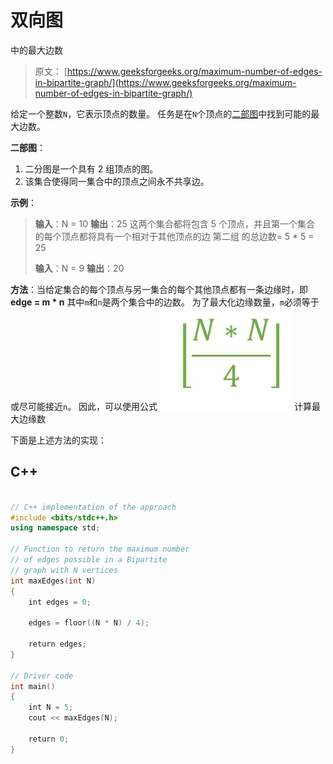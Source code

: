 # 双向图

中的最大边数

> 原文： [https://www.geeksforgeeks.org/maximum-number-of-edges-in-bipartite-graph/](https://www.geeksforgeeks.org/maximum-number-of-edges-in-bipartite-graph/)

给定一个整数`N`，它表示顶点的数量。 任务是在`N`个顶点的[二部图](http://www.geeksforgeeks.org/bipartite-graph/)中找到可能的最大边数。

**二部图**：

1.  二分图是一个具有 2 组顶点的图。
2.  该集合使得同一集合中的顶点之间永不共享边。

**示例**：

> **输入**：N = 10
> **输出**：25
> 这两个集合都将包含 5 个顶点，并且第一个集合
> 的每个顶点都将具有一个相对于其他顶点的边 第二组
> 的总边数= 5 * 5 = 25
> 
> **输入**：N = 9
> **输出**：20

**方法**：当给定集合的每个顶点与另一集合的每个其他顶点都有一条边缘时，即 **edge = m * n** 其中`m`和`n`是两个集合中的边数。 为了最大化边缘数量，`m`必须等于或尽可能接近`n`。 因此，可以使用公式
![](img/aa1f33146e96d3d7d775933105df0988.png)计算最大边缘数

下面是上述方法的实现：

## C++

```cpp

// C++ implementation of the approach 
#include <bits/stdc++.h> 
using namespace std; 

// Function to return the maximum number 
// of edges possible in a Bipartite 
// graph with N vertices 
int maxEdges(int N) 
{ 
    int edges = 0; 

    edges = floor((N * N) / 4); 

    return edges; 
} 

// Driver code 
int main() 
{ 
    int N = 5; 
    cout << maxEdges(N); 

    return 0; 
} 

```